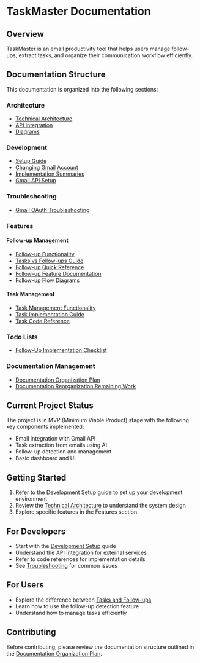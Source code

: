 # TaskMaster Documentation

## Overview
TaskMaster is an email productivity tool that helps users manage follow-ups, extract tasks, and organize their communication workflow efficiently.

## Documentation Structure
This documentation is organized into the following sections:

### Architecture
- [Technical Architecture](architecture/technical/Technical_Architecture.md)
- [API Integration](development/api/API_Integration.md)
- [Diagrams](features/follow_ups/diagrams/follow-up-flow-diagram.md)

### Development
- [Setup Guide](development/guides/Development_Setup.md)
- [Changing Gmail Account](development/guides/Changing_Gmail_Account.md)
- [Implementation Summaries](development/implementation/FOLLOWUP_IMPLEMENTATION_SUMMARY.md)
- [Gmail API Setup](development/api/gmail/GmailAPISetup.md)

### Troubleshooting
- [Gmail OAuth Troubleshooting](development/troubleshooting/Gmail_OAuth_Troubleshooting.md)

### Features

#### Follow-up Management
- [Follow-up Functionality](features/follow_ups/FOLLOWUP_FUNCTIONALITY.md)
- [Tasks vs Follow-ups Guide](features/follow_ups/tasks-vs-followups.md)
- [Follow-up Quick Reference](features/follow_ups/follow-up-quick-reference.md)
- [Follow-up Feature Documentation](features/follow_ups/FollowUp_Feature_Documentation.md)
- [Follow-up Flow Diagrams](features/follow_ups/diagrams/follow-up-flow-diagram.md)

#### Task Management
- [Task Management Functionality](features/task_management/task_management_functionality.md)
- [Task Implementation Guide](features/task_management/implementation_guide.md)
- [Task Code Reference](features/task_management/code_reference.md)

### Todo Lists
- [Follow-Up Implementation Checklist](todo/FollowUp_Implementation_Checklist.md)

### Documentation Management
- [Documentation Organization Plan](Documentation_Organization_Plan.md)
- [Documentation Reorganization Remaining Work](Documentation_Reorganization_Remaining_Work.md)

## Current Project Status
The project is in MVP (Minimum Viable Product) stage with the following key components implemented:
- Email integration with Gmail API
- Task extraction from emails using AI
- Follow-up detection and management
- Basic dashboard and UI

## Getting Started
1. Refer to the [Development Setup](development/guides/Development_Setup.md) guide to set up your development environment
2. Review the [Technical Architecture](architecture/technical/Technical_Architecture.md) to understand the system design
3. Explore specific features in the Features section

## For Developers
- Start with the [Development Setup](development/guides/Development_Setup.md) guide
- Understand the [API Integration](development/api/API_Integration.md) for external services
- Refer to code references for implementation details
- See [Troubleshooting](development/troubleshooting/Gmail_OAuth_Troubleshooting.md) for common issues

## For Users
- Explore the difference between [Tasks and Follow-ups](features/follow_ups/tasks-vs-followups.md)
- Learn how to use the follow-up detection feature
- Understand how to manage tasks efficiently

## Contributing
Before contributing, please review the documentation structure outlined in the [Documentation Organization Plan](Documentation_Organization_Plan.md).
